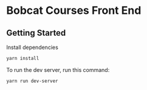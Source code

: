 # Bobcat Courses Front End

## Getting Started
Install dependencies
```bash
yarn install
```
To run the dev server, run this command:
```bash
yarn run dev-server
```
